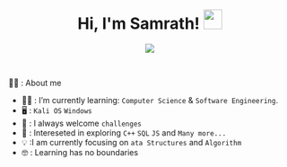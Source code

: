 
<h1 align="center"> Hi, I'm Samrath! <img src="https://media.giphy.com/media/LOnt6uqjD9OexmQJRB/giphy.gif" height="35" width="33"></h1>
<p align="center">
  <a href="https://github.com/DenverCoder1/readme-typing-svg">
    <img src="https://readme-typing-svg.herokuapp.com?lines=Present+:+Computer+Science+Student;Past+:+App+decryption+with+basic+networking+knowledge;Future+:+Work+in+progress⚠️⚠️;Always%20learning%20new%20things&center=true&width=600&height=50"></a>
</p>

<br>

  👨‍💼  :  About me
- 👨‍🎓  : I’m currently learning: `Computer Science` & `Software Engineering`.
- 🖥️  : `Kali OS` `Windows`
- 🤟  : I always welcome `challenges`
- 🤔 : Intereseted in exploring `C++` `SQL` `JS` and `Many more...`
- 💡  :I am currently focusing on `ata Structures` and `Algorithm`
- 🤓 : Learning has no boundaries
<br>



